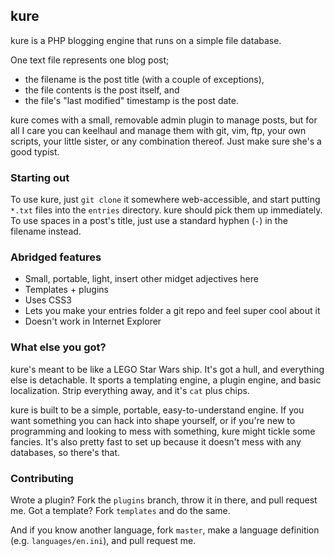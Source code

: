 ## kure
kure is a PHP blogging engine that runs on a simple file database.

One text file represents one blog post;

* the filename is the post title (with a couple of exceptions),
* the file contents is the post itself, and
* the file's "last modified" timestamp is the post date.

kure comes with a small, removable admin plugin to manage posts, but for all I
care you can keelhaul and manage them with git, vim, ftp, your own scripts, your
little sister, or any combination thereof. Just make sure she's a good typist.

### Starting out
To use kure, just `git clone` it somewhere web-accessible, and start putting
`*.txt` files into the `entries` directory. kure should pick them up
immediately. To use spaces in a post's title, just use a standard hyphen (`-`)
in the filename instead.

### Abridged features
* Small, portable, light, insert other midget adjectives here
* Templates + plugins
* Uses CSS3
* Lets you make your entries folder a git repo and feel super cool about it
* Doesn't work in Internet Explorer

### What else you got?
kure's meant to be like a LEGO Star Wars ship. It's got a hull, and everything
else is detachable. It sports a templating engine, a plugin engine, and basic
localization. Strip everything away, and it's `cat` plus chips.

kure is built to be a simple, portable, easy-to-understand engine. If you want
something you can hack into shape yourself, or if you're new to programming and
looking to mess with something, kure might tickle some fancies. It's also pretty
fast to set up because it doesn't mess with any databases, so there's that.

### Contributing
Wrote a plugin? Fork the `plugins` branch, throw it in there, and pull request
me. Got a template? Fork `templates` and do the same.

And if you know another language, fork `master`, make a language definition
(e.g. `languages/en.ini`), and pull request me.
